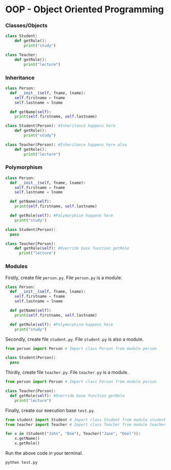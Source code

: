 OOP - Object Oriented Programming
===

### Classes/Objects
```python
class Student:
	def getRole():
  		print("study")

class Teacher:
	def getRole():
  		print("lecture")
```
### Inheritance
```python
class Person:
  def __init__(self, fname, lname):
    self.firstname = fname
    self.lastname = lname

  def getName(self):
    print(self.firstname, self.lastname)

class Student(Person): #Inheritance happens here
	def getRole():
  		print("study")

class Teacher(Person): #Inheritance happens here also
	def getRole():
  		print("lecture")
```
### Polymorphism

```python
class Person:
  def __init__(self, fname, lname):
    self.firstname = fname
    self.lastname = lname

  def getName(self):
    print(self.firstname, self.lastname)

  def getRole(self): #Polymorphism happens here
    print("study")

class Student(Person):
  pass

class Teacher(Person):
    def getRole(self): #Override base function getRole
      print("lecture")
```
### Modules

Firstly, create file `person.py`. File `person.py` is a module.

```python
class Person:
  def __init__(self, fname, lname):
    self.firstname = fname
    self.lastname = lname

  def getName(self):
    print(self.firstname, self.lastname)

  def getRole(self): #Polymorphism happens here
    print("study")
```

Secondly, create file `student.py`. File `student.py` is also a module.

```python
from person import Person # Import class Person from module person

class Student(Person):
  pass
```

Thirdly, create file `teacher.py`. File `teacher.py` is a module.

```python
from person import Person # Import class Person from module person

class Teacher(Person):
  def getRole(self): #Override base function getRole
    print("lecture")
```

Finally, create our execution base `test.py`.

```python
from student import Student # Import class Student from module student
from teacher import Teacher # Import class Teacher from module teacher

for x in (Student("John", "Doe"), Teacher("Jane", "Doel")):
	x.getName()
	x.getRole()
```

Run the above code in your terminal.

```sh
python test.py
```
